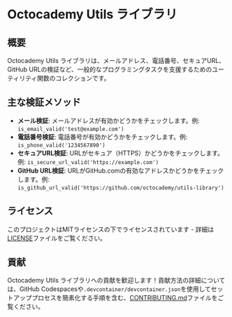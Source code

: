 # Octocademy Utils ライブラリ

## 概要

Octocademy Utils ライブラリは、メールアドレス、電話番号、セキュアURL、GitHub URLの検証など、一般的なプログラミングタスクを支援するためのユーティリティ関数のコレクションです。

## 主な検証メソッド

- **メール検証**: メールアドレスが有効かどうかをチェックします。例: `is_email_valid('test@example.com')`
- **電話番号検証**: 電話番号が有効かどうかをチェックします。例: `is_phone_valid('1234567890')`
- **セキュアURL検証**: URLがセキュア（HTTPS）かどうかをチェックします。例: `is_secure_url_valid('https://example.com')`
- **GitHub URL検証**: URLがGitHub.comの有効なアドレスかどうかをチェックします。例: `is_github_url_valid('https://github.com/octocademy/utils-library')`

## ライセンス

このプロジェクトはMITライセンスの下でライセンスされています - 詳細は[LICENSE](LICENSE)ファイルをご覧ください。

## 貢献

Octocademy Utils ライブラリへの貢献を歓迎します！貢献方法の詳細については、GitHub Codespacesや`.devcontainer/devcontainer.json`を使用してセットアッププロセスを簡素化する手順を含む、[CONTRIBUTING.md](CONTRIBUTING.md)ファイルをご覧ください。
